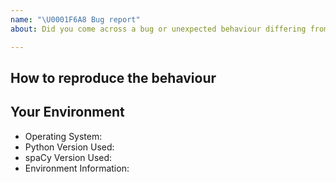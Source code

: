 ```yaml
---
name: "\U0001F6A8 Bug report"
about: Did you come across a bug or unexpected behaviour differing from the docs?

---
```


## How to reproduce the behaviour
<!-- Include a code example or the steps that led to the problem. Please try to be as specific as possible. -->

## Your Environment
<!-- Include details of your environment. If you're using spaCy 1.7+, you can also type 
`python -m spacy info --markdown` and copy-paste the result here.-->
* Operating System: 
* Python Version Used: 
* spaCy Version Used: 
* Environment Information:
